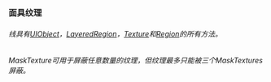 ### 面具纹理

###### 线具有[UIObject](https://wow.gamepedia.com/Widget_API#UIObject)，[LayeredRegion](https://wow.gamepedia.com/Widget_API#LayeredRegion)，[Texture](https://wow.gamepedia.com/Widget_API#Texture)和[Region](https://wow.gamepedia.com/Widget_API#Region)的所有方法。

###### MaskTexture可用于屏蔽任意数量的纹理，但纹理最多只能被三个MaskTextures屏蔽。




